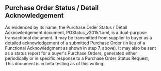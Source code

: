 ## Purchase Order Status / Detail Acknowledgement

As evidenced by its name, the Purchase Order Status / Detail Acknowledgement document, POStatus_v2015.1.xml, is a dual-purpose transactional document. It may be transmitted from supplier to buyer as a detailed acknowledgement of a submitted Purchase Order (in lieu of a Functional Acknowledgment as shown in step 7, above). It may also be sent as a status report for a buyer's Purchase Orders, generated either periodically or in specific response to a Purchase Order Status Request, This document is in beta testing as of this writing.